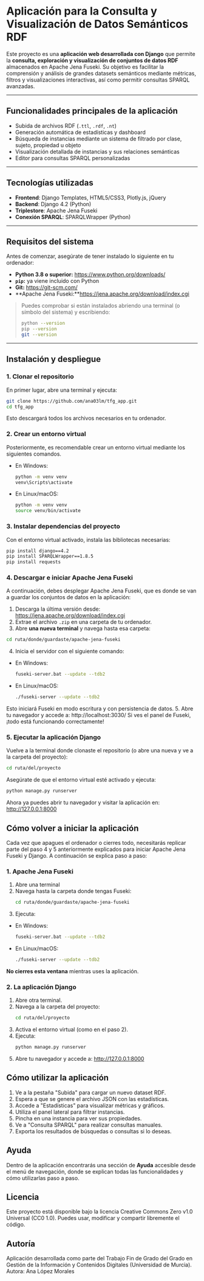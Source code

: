 # Aplicación para la Consulta y Visualización de Datos Semánticos RDF

Este proyecto es una **aplicación web desarrollada con Django** que permite la **consulta, exploración y visualización de conjuntos de datos RDF** almacenados en Apache Jena Fuseki. Su objetivo es facilitar la comprensión y análisis de grandes datasets semánticos mediante métricas, filtros y visualizaciones interactivas, así como permitir consultas SPARQL avanzadas.

---

## Funcionalidades principales de la aplicación

- Subida de archivos RDF (`.ttl`, `.rdf`, `.nt`)
- Generación automática de estadísticas y dashboard
- Búsqueda de instancias mediante un sistema de filtrado por clase, sujeto, propiedad u objeto
- Visualización detallada de instancias y sus relaciones semánticas
- Editor para consultas SPARQL personalizadas

---

## Tecnologías utilizadas

- **Frontend**: Django Templates, HTML5/CSS3, Plotly.js, jQuery
- **Backend**: Django 4.2 (Python)
- **Triplestore**: Apache Jena Fuseki
- **Conexión SPARQL**: SPARQLWrapper (Python)

---

## Requisitos del sistema
Antes de comenzar, asegúrate de tener instalado lo siguiente en tu ordenador:
- **Python 3.8 o superior:** https://www.python.org/downloads/
- **`pip`:** ya viene incluido con Python
- **Git:** https://git-scm.com/
- **Apache Jena Fuseki:**https://jena.apache.org/download/index.cgi
> Puedes comprobar si están instalados abriendo una terminal (o símbolo del sistema) y escribiendo:
>
> ```bash
> python --version
> pip --version
> git --version
> ```

---
  
## Instalación y despliegue

### 1. Clonar el repositorio
En primer lugar, abre una terminal y ejecuta: 
```bash
git clone https://github.com/ana03lm/tfg_app.git
cd tfg_app
````
Esto descargará todos los archivos necesarios en tu ordenador.

### 2. Crear un entorno virtual
Posteriormente, es recomendable crear un entorno virtual mediante los siguientes comandos.
- En Windows:
  ```bash
  python -m venv venv
  venv\Scripts\activate
  ```
- En Linux/macOS:
  ```bash
  python -m venv venv
  source venv/bin/activate
  ```

### 3. Instalar dependencias del proyecto
Con el entorno virtual activado, instala las bibliotecas necesarias:
```bash
pip install django==4.2
pip install SPARQLWrapper==1.8.5
pip install requests
```

### 4. Descargar e iniciar Apache Jena Fuseki
A continuación, debes desplegar Apache Jena Fuseki, que es donde se van a guardar los conjuntos de datos en la aplicación:
1. Descarga la última versión desde: https://jena.apache.org/download/index.cgi
2. Extrae el archivo `.zip` en una carpeta de tu ordenador.
3. Abre **una nueva terminal** y navega hasta esa carpeta: 
  ```bash
  cd ruta/donde/guardaste/apache-jena-fuseki
  ```
4. Inicia el servidor con el siguiente comando:
- En Windows:
  ```bash
  fuseki-server.bat --update --tdb2
  ```
- En Linux/macOS:
  ```bash
  ./fuseki-server --update --tdb2
  ```
Esto iniciará Fuseki en modo escritura y con persistencia de datos.
5. Abre tu navegador y accede a: http://localhost:3030/
Si ves el panel de Fuseki, ¡todo está funcionando correctamente!

### 5. Ejecutar la aplicación Django
Vuelve a la terminal donde clonaste el repositorio (o abre una nueva y ve a la carpeta del proyecto):
```bash
cd ruta/del/proyecto
```
Asegúrate de que el entorno virtual esté activado y ejecuta:
```bash
python manage.py runserver
```
Ahora ya puedes abrir tu navegador y visitar la aplicación en: http://127.0.0.1:8000

## Cómo volver a iniciar la aplicación
Cada vez que apagues el ordenador o cierres todo, necesitarás replicar parte del paso 4 y 5 anteriormente explicados para iniciar Apache Jena Fuseki y Django. A continuación se explica paso a paso:
### 1. Apache Jena Fuseki
1. Abre una terminal
2. Navega hasta la carpeta donde tengas Fuseki:
   ```bash
   cd ruta/donde/guardaste/apache-jena-fuseki
   ```
3. Ejecuta:
  - En Windows:
    ```bash
    fuseki-server.bat --update --tdb2
    ```
- En Linux/macOS:
  ```bash
  ./fuseki-server --update --tdb2
  ```

**No cierres esta ventana** mientras uses la aplicación.

### 2. La aplicación Django
1. Abre otra terminal.
2. Navega a la carpeta del proyecto:
   ```bash
   cd ruta/del/proyecto
   ```
3. Activa el entorno virtual (como en el paso 2).
3. Ejecuta:
   ```bash
   python manage.py runserver
   ```
4. Abre tu navegador y accede a: http://127.0.0.1:8000

## Cómo utilizar la aplicación
1. Ve a la pestaña "Subida" para cargar un nuevo dataset RDF.
2. Espera a que se genere el archivo JSON con las estadísticas.
3. Accede a "Estadísticas" para visualizar métricas y gráficos.
4. Utiliza el panel lateral para filtrar instancias.
5. Pincha en una instancia para ver sus propiedades.
6. Ve a "Consulta SPARQL" para realizar consultas manuales.
7. Exporta los resultados de búsquedas o consultas si lo deseas.

## Ayuda
Dentro de la aplicación encontrarás una sección de **Ayuda** accesible desde el menú de navegación, donde se explican todas las funcionalidades y cómo utilizarlas paso a paso.

## Licencia
Este proyecto está disponible bajo la licencia Creative Commons Zero v1.0 Universal (CC0 1.0). Puedes usar, modificar y compartir libremente el código.

## Autoría
Aplicación desarrollada como parte del Trabajo Fin de Grado del Grado en Gestión de la Información y Contenidos Digitales (Universidad de Murcia).
Autora: Ana López Morales

